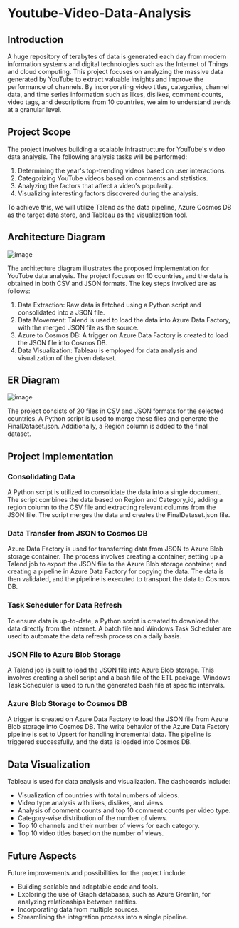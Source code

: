 # Youtube-Video-Data-Analysis

## Introduction

A huge repository of terabytes of data is generated each day from modern information systems and digital technologies such as the Internet of Things and cloud computing. This project focuses on analyzing the massive data generated by YouTube to extract valuable insights and improve the performance of channels. By incorporating video titles, categories, channel data, and time series information such as likes, dislikes, comment counts, video tags, and descriptions from 10 countries, we aim to understand trends at a granular level.

## Project Scope

The project involves building a scalable infrastructure for YouTube's video data analysis. The following analysis tasks will be performed:

1. Determining the year's top-trending videos based on user interactions.
2. Categorizing YouTube videos based on comments and statistics.
3. Analyzing the factors that affect a video's popularity.
4. Visualizing interesting factors discovered during the analysis.

To achieve this, we will utilize Talend as the data pipeline, Azure Cosmos DB as the target data store, and Tableau as the visualization tool.

## Architecture Diagram

![image](https://github.com/Saswato/Youtube-Video-Data-Analysis/assets/67147010/879f2e0f-4509-4dae-887a-f94f4198618b)


The architecture diagram illustrates the proposed implementation for YouTube data analysis. The project focuses on 10 countries, and the data is obtained in both CSV and JSON formats. The key steps involved are as follows:

1. Data Extraction: Raw data is fetched using a Python script and consolidated into a JSON file.
2. Data Movement: Talend is used to load the data into Azure Data Factory, with the merged JSON file as the source.
3. Azure to Cosmos DB: A trigger on Azure Data Factory is created to load the JSON file into Cosmos DB.
4. Data Visualization: Tableau is employed for data analysis and visualization of the given dataset.

## ER Diagram

![image](https://github.com/Saswato/Youtube-Video-Data-Analysis/assets/67147010/a40c892a-3504-484e-b7e4-4468b8ae4972)


The project consists of 20 files in CSV and JSON formats for the selected countries. A Python script is used to merge these files and generate the FinalDataset.json. Additionally, a Region column is added to the final dataset.

## Project Implementation

### Consolidating Data

A Python script is utilized to consolidate the data into a single document. The script combines the data based on Region and Category_id, adding a region column to the CSV file and extracting relevant columns from the JSON file. The script merges the data and creates the FinalDataset.json file.

### Data Transfer from JSON to Cosmos DB

Azure Data Factory is used for transferring data from JSON to Azure Blob storage container. The process involves creating a container, setting up a Talend job to export the JSON file to the Azure Blob storage container, and creating a pipeline in Azure Data Factory for copying the data. The data is then validated, and the pipeline is executed to transport the data to Cosmos DB.

### Task Scheduler for Data Refresh

To ensure data is up-to-date, a Python script is created to download the data directly from the internet. A batch file and Windows Task Scheduler are used to automate the data refresh process on a daily basis.

### JSON File to Azure Blob Storage

A Talend job is built to load the JSON file into Azure Blob storage. This involves creating a shell script and a bash file of the ETL package. Windows Task Scheduler is used to run the generated bash file at specific intervals.

### Azure Blob Storage to Cosmos DB

A trigger is created on Azure Data Factory to load the JSON file from Azure Blob storage into Cosmos DB. The write behavior of the Azure Data Factory pipeline is set to Upsert for handling incremental data. The pipeline is triggered successfully, and the data is loaded into Cosmos DB.

## Data Visualization

Tableau is used for data analysis and visualization. The dashboards include:

- Visualization of countries with total numbers of videos.
- Video type analysis with likes, dislikes, and views.
- Analysis of comment counts and top 10 comment counts per video type.
- Category-wise distribution of the number of views.
- Top 10 channels and their number of views for each category.
- Top 10 video titles based on the number of views.

## Future Aspects

Future improvements and possibilities for the project include:

- Building scalable and adaptable code and tools.
- Exploring the use of Graph databases, such as Azure Gremlin, for analyzing relationships between entities.
- Incorporating data from multiple sources.
- Streamlining the integration process into a single pipeline.

